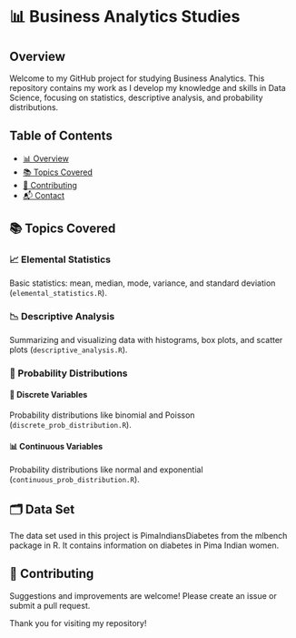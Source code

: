 # 📊 Business Analytics Studies

## Overview

Welcome to my GitHub project for studying Business Analytics. This repository contains my work as I develop my knowledge and skills in Data Science, focusing on statistics, descriptive analysis, and probability distributions.

## Table of Contents

- [📊 Overview](#overview)
- [📚 Topics Covered](#topics-covered)
- [🤝 Contributing](#contributing)
- [📬 Contact](#contact)

## 📚 Topics Covered
### 📈 Elemental Statistics
  Basic statistics: mean, median, mode, variance, and standard deviation (`elemental_statistics.R`).

### 📉 Descriptive Analysis
  Summarizing and visualizing data with histograms, box plots, and scatter plots (`descriptive_analysis.R`).

### 🎲 Probability Distributions
 #### 🎲 Discrete Variables
  Probability distributions like binomial and Poisson (`discrete_prob_distribution.R`).

 #### 📊 Continuous Variables
  Probability distributions like normal and exponential (`continuous_prob_distribution.R`).

## 🗂 Data Set
  The data set used in this project is PimaIndiansDiabetes from the mlbench package in R. It contains information on diabetes in Pima Indian women.

## 🤝 Contributing
Suggestions and improvements are welcome! Please create an issue or submit a pull request.

Thank you for visiting my repository!
